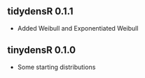 tidydensR 0.1.1
---------------

* Added Weibull and Exponentiated Weibull

tinydensR 0.1.0
---------------

* Some starting distributions

